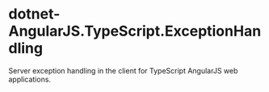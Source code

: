 # dotnet-AngularJS.TypeScript.ExceptionHandling
  Server exception handling in the client for TypeScript AngularJS web applications.
